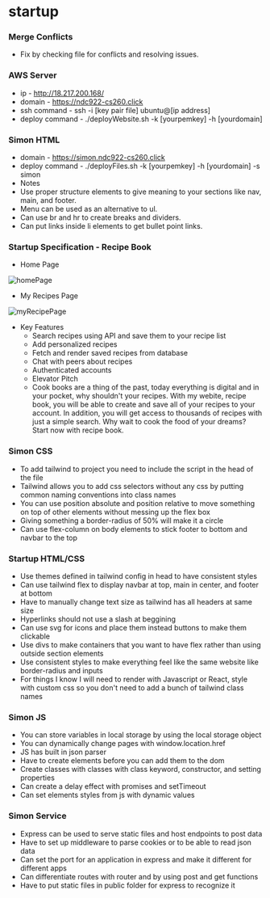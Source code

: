 # startup

### Merge Conflicts

- Fix by checking file for conflicts and resolving issues.

### AWS Server

- ip - http://18.217.200.168/
- domain - https://ndc922-cs260.click
- ssh command - ssh -i [key pair file] ubuntu@[ip address]
- deploy command - ./deployWebsite.sh -k [yourpemkey] -h [yourdomain]

### Simon HTML

- domain - https://simon.ndc922-cs260.click
- deploy command - ./deployFiles.sh -k [yourpemkey] -h [yourdomain] -s simon
- Notes
- Use proper structure elements to give meaning to your sections like nav, main, and footer.
- Menu can be used as an alternative to ul.
- Can use br and hr to create breaks and dividers.
- Can put links inside li elements to get bullet point links.

### Startup Specification - Recipe Book

- Home Page

![homePage](https://user-images.githubusercontent.com/97918203/214979549-7e3a241c-2f34-4d6b-b5df-a64ac2213ccf.png)

- My Recipes Page

![myRecipePage](https://user-images.githubusercontent.com/97918203/214979629-566b08a2-1783-427e-be1c-690ff5ed4685.png)

- Key Features
  - Search recipes using API and save them to your recipe list
  - Add personalized recipes
  - Fetch and render saved recipes from database
  - Chat with peers about recipes
  - Authenticated accounts
  - Elevator Pitch
  - Cook books are a thing of the past, today everything is digital and in your pocket, why shouldn't your recipes. With my webite, recipe book, you will be able to create and save all of your recipes to your account. In addition, you will get access to thousands of recipes with just a simple search. Why wait to cook the food of your dreams? Start now with recipe book.

### Simon CSS

- To add tailwind to project you need to include the script in the head of the file
- Tailwind allows you to add css selectors without any css by putting common naming conventions into class names
- You can use position absolute and position relative to move something on top of other elements without messing up the flex box
- Giving something a border-radius of 50% will make it a circle
- Can use flex-column on body elements to stick footer to bottom and navbar to the top

### Startup HTML/CSS

- Use themes defined in tailwind config in head to have consistent styles
- Can use tailwind flex to display navbar at top, main in center, and footer at bottom
- Have to manually change text size as tailwind has all headers at same size
- Hyperlinks should not use a slash at beggining
- Can use svg for icons and place them instead buttons to make them clickable
- Use divs to make containers that you want to have flex rather than using outside section elements
- Use consistent styles to make everything feel like the same website like border-radius and inputs
- For things I know I will need to render with Javascript or React, style with custom css so you don't need to add a bunch of tailwind class names

### Simon JS

- You can store variables in local storage by using the local storage object
- You can dynamically change pages with window.location.href
- JS has built in json parser
- Have to create elements before you can add them to the dom
- Create classes with classes with class keyword, constructor, and setting properties
- Can create a delay effect with promises and setTimeout
- Can set elements styles from js with dynamic values

### Simon Service

- Express can be used to serve static files and host endpoints to post data
- Have to set up middleware to parse cookies or to be able to read json data
- Can set the port for an application in express and make it different for different apps
- Can differentiate routes with router and by using post and get functions
- Have to put static files in public folder for express to recognize it
